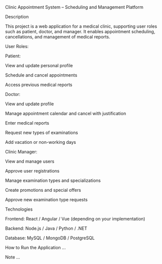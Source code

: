 Clinic Appointment System – Scheduling and Management Platform


Description

This project is a web application for a medical clinic, supporting user roles such as patient, doctor, and manager. It enables appointment scheduling, cancellations, and management of medical reports.

User Roles:

Patient:

View and update personal profile

Schedule and cancel appointments

Access previous medical reports

Doctor:

View and update profile

Manage appointment calendar and cancel with justification

Enter medical reports

Request new types of examinations

Add vacation or non-working days

Clinic Manager:

View and manage users

Approve user registrations

Manage examination types and specializations

Create promotions and special offers

Approve new examination type requests

Technologies

Frontend: React / Angular / Vue (depending on your implementation)

Backend: Node.js / Java / Python / .NET

Database: MySQL / MongoDB / PostgreSQL

How to Run the Application
...

Note
...

